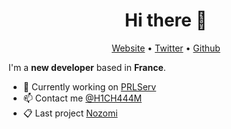 <h1 align="center">Hi there 👋</h1>

<p align="center">
  <a href="http://hichaaamyt.fr">Website</a> •
  <a href="https://twitter.com/H1CH444M">Twitter</a> •
  <a href="https://github.com/H1CH444MREB0RN">Github</a>
</p>

I'm a __new developer__ based in __France__. 

* 💼 Currently working on [PRLServ](https://www.discord.gg/PRL) <br/>
* 📫 Contact me [@H1CH444M](https://twitter.com/H1CH444M) <br/>
* 📋 Last project [Nozomi](https://discord.gg/XumNeQ8swA)

